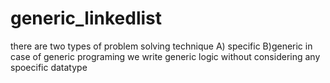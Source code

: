 # generic_linkedlist
there are two types of problem solving technique A) specific B)generic  in case of generic programing we write generic logic without considering any spoecific datatype  

